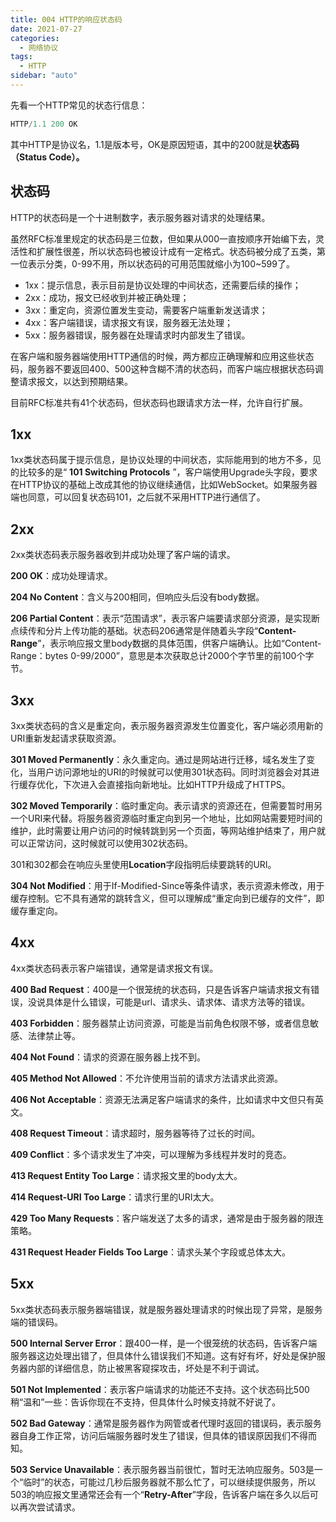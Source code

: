 ```yaml
---
title: 004 HTTP的响应状态码
date: 2021-07-27
categories:
  - 网络协议
tags:
  - HTTP
sidebar: "auto"
---
```


先看一个HTTP常见的状态行信息：
```js
HTTP/1.1 200 OK
```
其中HTTP是协议名，1.1是版本号，OK是原因短语，其中的200就是**状态码（Status Code）。** 

## 状态码
HTTP的状态码是一个十进制数字，表示服务器对请求的处理结果。

虽然RFC标准里规定的状态码是三位数，但如果从000一直按顺序开始编下去，灵活性和扩展性很差，所以状态码也被设计成有一定格式。状态码被分成了五类，第一位表示分类，0-99不用，所以状态码的可用范围就缩小为100~599了。

- 1xx：提示信息，表示目前是协议处理的中间状态，还需要后续的操作；
- 2xx：成功，报文已经收到并被正确处理；
- 3xx：重定向，资源位置发生变动，需要客户端重新发送请求；
- 4xx：客户端错误，请求报文有误，服务器无法处理；
- 5xx：服务器错误，服务器在处理请求时内部发生了错误。

在客户端和服务器端使用HTTP通信的时候，两方都应正确理解和应用这些状态码，服务器不要返回400、500这种含糊不清的状态码，而客户端应根据状态码调整请求报文，以达到预期结果。

目前RFC标准共有41个状态码，但状态码也跟请求方法一样，允许自行扩展。

## 1xx
1xx类状态码属于提示信息，是协议处理的中间状态，实际能用到的地方不多，见的比较多的是“ **101 Switching Protocols** ”，客户端使用Upgrade头字段，要求在HTTP协议的基础上改成其他的协议继续通信，比如WebSocket。如果服务器端也同意，可以回复状态码101，之后就不采用HTTP进行通信了。

## 2xx
2xx类状态码表示服务器收到并成功处理了客户端的请求。

**200 OK**：成功处理请求。

**204 No Content**：含义与200相同，但响应头后没有body数据。

**206 Partial Content**：表示“范围请求”，表示客户端要请求部分资源，是实现断点续传和分片上传功能的基础。状态码206通常是伴随着头字段“**Content-Range**”，表示响应报文里body数据的具体范围，供客户端确认。比如“Content-Range：bytes 0-99/2000”，意思是本次获取总计2000个字节里的前100个字节。

## 3xx
3xx类状态码的含义是重定向，表示服务器资源发生位置变化，客户端必须用新的URI重新发起请求获取资源。

**301 Moved Permanently**：永久重定向。通过是网站进行迁移，域名发生了变化，当用户访问源地址的URI的时候就可以使用301状态码。同时浏览器会对其进行缓存优化，下次进入会直接指向新地址。比如HTTP升级成了HTTPS。

**302 Moved Temporarily**：临时重定向。表示请求的资源还在，但需要暂时用另一个URI来代替。将服务器资源临时重定向到另一个地址，比如网站需要短时间的维护，此时需要让用户访问的时候转跳到另一个页面，等网站维护结束了，用户就可以正常访问，这时候就可以使用302状态码。

301和302都会在响应头里使用**Location**字段指明后续要跳转的URI。

**304 Not Modified**：用于If-Modified-Since等条件请求，表示资源未修改，用于缓存控制。它不具有通常的跳转含义，但可以理解成“重定向到已缓存的文件”，即缓存重定向。

## 4xx
4xx类状态码表示客户端错误，通常是请求报文有误。

**400 Bad Request**：400是一个很笼统的状态码，只是告诉客户端请求报文有错误，没说具体是什么错误，可能是url、请求头、请求体、请求方法等的错误。

**403 Forbidden**：服务器禁止访问资源，可能是当前角色权限不够，或者信息敏感、法律禁止等。

**404 Not Found**：请求的资源在服务器上找不到。

**405 Method Not Allowed**：不允许使用当前的请求方法请求此资源。

**406 Not Acceptable**：资源无法满足客户端请求的条件，比如请求中文但只有英文。

**408 Request Timeout**：请求超时，服务器等待了过长的时间。

**409 Conflict**：多个请求发生了冲突，可以理解为多线程并发时的竞态。

**413 Request Entity Too Large**：请求报文里的body太大。

**414 Request-URI Too Large**：请求行里的URI太大。

**429 Too Many Requests**：客户端发送了太多的请求，通常是由于服务器的限连策略。

**431 Request Header Fields Too Large**：请求头某个字段或总体太大。

## 5xx
5xx类状态码表示服务器端错误，就是服务器处理请求的时候出现了异常，是服务端的错误码。

**500 Internal Server Error**：跟400一样，是一个很笼统的状态码，告诉客户端服务器这边处理出错了，但具体什么错误我们不知道。这有好有坏，好处是保护服务器内部的详细信息，防止被黑客窥探攻击，坏处是不利于调试。

**501 Not Implemented**：表示客户端请求的功能还不支持。这个状态码比500稍“温和”一些：告诉你现在不支持，但具体什么时候支持就不好说了。

**502 Bad Gateway**：通常是服务器作为网管或者代理时返回的错误码，表示服务器自身工作正常，访问后端服务器时发生了错误，但具体的错误原因我们不得而知。

**503 Service Unavailable**：表示服务器当前很忙，暂时无法响应服务。503是一个“临时”的状态，可能过几秒后服务器就不那么忙了，可以继续提供服务，所以503的响应报文里通常还会有一个“**Retry-After**”字段，告诉客户端在多久以后可以再次尝试请求。